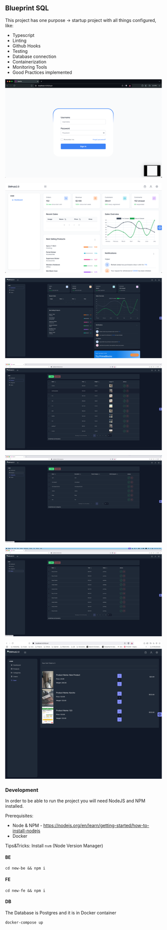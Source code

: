 ## Blueprint SQL

This project has one purpose -> startup project with all things configured, like: 

- Typescript
- Linting
- Github Hooks
- Testing
- Database connection
- Containerization
- Monitoring Tools
- Good Practices implemented

![img_1.png](img_1.png)

![img.png](img.png)

![img_2.png](img_2.png)

![img_4.png](img_4.png)

![img_5.png](img_5.png)

![img_6.png](img_6.png)

![img_7.png](img_7.png)

### Development

In order to be able to run the project you will need NodeJS and NPM installed.

Prerequisites: 
- Node & NPM - https://nodejs.org/en/learn/getting-started/how-to-install-nodejs
- Docker

Tips&Tricks: Install `nvm` (Node Version Manager)

#### BE

```shell
cd new-be && npm i
```

#### FE

```shell
cd new-fe && npm i
```

#### DB

The Database is Postgres and it is in Docker container 

```shell
docker-compose up
```

